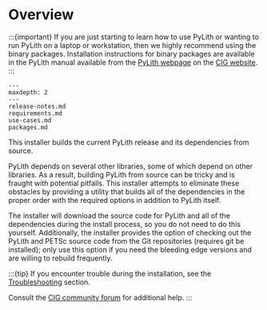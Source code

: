 # Overview

:::{important}
If you are just starting to learn how to use PyLith or wanting to run PyLith on a laptop or workstation, then we highly recommend using the binary packages.
Installation instructions for binary packages are available in the PyLith manual available from the [PyLith webpage](https://geodynamics.org/cig/software/pylith/) on the [CIG
website](https://geodynamics.org).
:::

```{toctree}
---
maxdepth: 2
---
release-notes.md
requirements.md
use-cases.md
packages.md
```

This installer builds the current PyLith release and its dependencies from source.

PyLith depends on several other libraries, some of which depend on other libraries.
As a result, building PyLith from source can be tricky and is fraught with potential pitfalls.
This installer attempts to eliminate these obstacles by providing a utility that builds all of the dependencies in the proper order with the required options in addition to PyLith itself.

The installer will download the source code for PyLith and all of the dependencies during the install process, so you do not need to do this yourself.
Additionally, the installer provides the option of checking out the PyLith and PETSc source code from the Git repositories (requires git be installed); only use this option if you need the bleeding edge versions and are willing to rebuild frequently.

:::{tip}
If you encounter trouble during the installation, see the [Troubleshooting](../install/troubleshooting.md) section.

Consult the [CIG community forum](https://community.geodynamics.org/c/pylith/) for additional help.
:::

